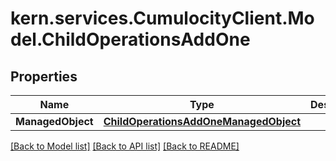 # kern.services.CumulocityClient.Model.ChildOperationsAddOne

## Properties

Name | Type | Description | Notes
------------ | ------------- | ------------- | -------------
**ManagedObject** | [**ChildOperationsAddOneManagedObject**](ChildOperationsAddOneManagedObject.md) |  | 

[[Back to Model list]](../README.md#documentation-for-models) [[Back to API list]](../README.md#documentation-for-api-endpoints) [[Back to README]](../README.md)

